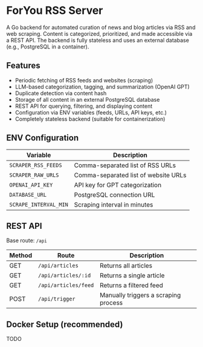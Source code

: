 # ForYou RSS Server

A Go backend for automated curation of news and blog articles via RSS and web scraping. Content is categorized, prioritized, and made accessible via a REST API. The backend is fully stateless and uses an external database (e.g., PostgreSQL in a container).

## Features

- Periodic fetching of RSS feeds and websites (scraping)
- LLM-based categorization, tagging, and summarization (OpenAI GPT)
- Duplicate detection via content hash
- Storage of all content in an external PostgreSQL database
- REST API for querying, filtering, and displaying content
- Configuration via ENV variables (feeds, URLs, API keys, etc.)
- Completely stateless backend (suitable for containerization)

## ENV Configuration

| Variable              | Description                          |
| --------------------- | ------------------------------------ |
| `SCRAPER_RSS_FEEDS`   | Comma-separated list of RSS URLs     |
| `SCRAPER_RAW_URLS`    | Comma-separated list of website URLs |
| `OPENAI_API_KEY`      | API key for GPT categorization       |
| `DATABASE_URL`        | PostgreSQL connection URL            |
| `SCRAPE_INTERVAL_MIN` | Scraping interval in minutes         |

## REST API

Base route: `/api`

| Method | Route                | Description                          |
| ------ | -------------------- | ------------------------------------ |
| GET    | `/api/articles`      | Returns all articles                 |
| GET    | `/api/articles/:id`  | Returns a single article             |
| GET    | `/api/articles/feed` | Returns a filtered feed              |
| POST   | `/api/trigger`       | Manually triggers a scraping process |

## Docker Setup (recommended)

TODO
